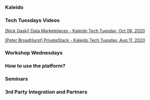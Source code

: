 ### Kaleido

### Tech Tuesdays Videos

[[Nick Gaski] Data Marketplaces - Kaleido Tech Tuesday, Oct 06, 2020](https://www.youtube.com/watch?v=jmQ_sKpGkVk&list=PLpKG2yDPRiV67eljFH0yrKl1xSx-PnHpe)

[[Peter BroadHurst] PrivateStack - Kaleido Tech Tuesday, Aug 11, 2020](https://www.youtube.com/watch?v=PFp6FdQ7u2c&list=PLpKG2yDPRiV67eljFH0yrKl1xSx-PnHpe&index=9)





### Workshop Wednesdays

### How to use the platform?

### Seminars

### 3rd Party Integration and Partners

